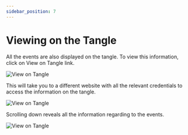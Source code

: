 ```yaml
---
sidebar_position: 7
---
```


# Viewing on the Tangle

All the events are also displayed on the tangle. To view this information, click on View on Tangle link.


![View on Tangle](/img/clickviewtangle.png)

This will take you to a different website with all the relevant credentials to access the information on the tangle.

![View on Tangle](/img/MamCredentials.png)

Scrolling down reveals all the information regarding to the events.

![View on Tangle](/img/tangleview.png)
